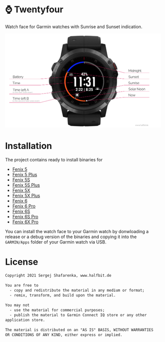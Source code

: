 # ⌚️ Twentyfour
Watch face for Garmin watches with Sunrise and Sunset indication.

<img src="https://github.com/beworker/twentyfour/blob/master/design/features.png" />

# Installation

The project contains ready to install binaries for
* [Fenix 5](https://github.com/beworker/twentyfour/blob/master/binaries/fenix5)
* [Fenix 5 Plus](https://github.com/beworker/twentyfour/blob/master/binaries/fenix5plus)
* [Fenix 5S](https://github.com/beworker/twentyfour/blob/master/binaries/fenix5s)
* [Fenix 5S Plus](https://github.com/beworker/twentyfour/blob/master/binaries/fenix5splus)
* [Fenix 5X](https://github.com/beworker/twentyfour/blob/master/binaries/fenix5x)
* [Fenix 5X Plus](https://github.com/beworker/twentyfour/blob/master/binaries/fenix5xplus)
* [Fenix 6](https://github.com/beworker/twentyfour/blob/master/binaries/fenix6)
* [Fenix 6 Pro](https://github.com/beworker/twentyfour/blob/master/binaries/fenix6pro)
* [Fenix 6S](https://github.com/beworker/twentyfour/blob/master/binaries/fenix6s)
* [Fenix 6S Pro](https://github.com/beworker/twentyfour/blob/master/binaries/fenix6spro)
* [Fenix 6X Pro](https://github.com/beworker/twentyfour/blob/master/binaries/fenix6xpro)

You can install the watch face to your Garmin watch by donwloading a release or a debug version of the binaries and copying it into the `GARMIN/Apps` folder of your Garmin watch via USB.

# License
```
Copyright 2021 Sergej Shafarenka, www.halfbit.de

You are free to
  - copy and redistribute the material in any medium or format;
  - remix, transform, and build upon the material.

You may not 
  - use the material for commercial purposes;
  - publish the material to Garmin Connect IQ store or any other application store.

The material is distributed on an "AS IS" BASIS, WITHOUT WARRANTIES 
OR CONDITIONS OF ANY KIND, either express or implied.
```
